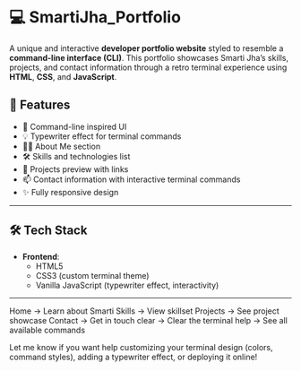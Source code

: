 # 💻 SmartiJha_Portfolio

A unique and interactive **developer portfolio website** styled to resemble a **command-line interface (CLI)**. This portfolio showcases Smarti Jha’s skills, projects, and contact information through a retro terminal experience using **HTML**, **CSS**, and **JavaScript**.


## 🎯 Features

- 🎨 Command-line inspired UI
- 💡 Typewriter effect for terminal commands
- 🧑‍💻 About Me section
- 🛠 Skills and technologies list
- 📁 Projects preview with links
- 📫 Contact information with interactive terminal commands
- ✨ Fully responsive design

---

## 🛠 Tech Stack

- **Frontend**:  
  - HTML5  
  - CSS3 (custom terminal theme)  
  - Vanilla JavaScript (typewriter effect, interactivity)

---

Home                 → Learn about Smarti
Skills               → View skillset
Projects             → See project showcase
Contact              → Get in touch
clear                → Clear the terminal
help                 → See all available commands



Let me know if you want help customizing your terminal design (colors, command styles), adding a typewriter effect, or deploying it online!




